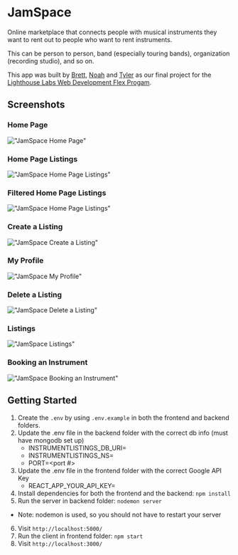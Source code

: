 # JamSpace

Online marketplace that connects people with musical instruments they want to rent out to people who want to rent instruments.

This can be person to person, band (especially touring bands), organization (recording studio), and so on.

This app was built by [Brett](https://github.com/bbjarvis), [Noah](https://github.com/NoahThomlison) and [Tyler](https://github.com/TylerJEShelton) as our final project for the [Lighthouse Labs Web Development Flex Progam](https://www.lighthouselabs.ca/en/web-development-flex-program).

## Screenshots

### Home Page

!["JamSpace Home Page"](https://github.com/TylerJEShelton/JamSpace/blob/master/screenshots/Home.png?raw=true)

### Home Page Listings

!["JamSpace Home Page Listings"](https://github.com/TylerJEShelton/JamSpace/blob/master/screenshots/Home_Screen_Carousel.png?raw=true)

### Filtered Home Page Listings

!["JamSpace Home Page Listings"](https://github.com/TylerJEShelton/JamSpace/blob/master/screenshots/Filtered_Home_Screen_Carousel.png?raw=true)

### Create a Listing

!["JamSpace Create a Listing"](https://github.com/TylerJEShelton/JamSpace/blob/master/screenshots/Create_a_Listing.png?raw=true)

### My Profile

!["JamSpace My Profile"](https://github.com/TylerJEShelton/JamSpace/blob/master/screenshots/My_Profile.png?raw=true)

### Delete a Listing

!["JamSpace Delete a Listing"](https://github.com/TylerJEShelton/JamSpace/blob/master/screenshots/Delete_a_Listing.png?raw=true)

### Listings

!["JamSpace Listings"](https://github.com/TylerJEShelton/JamSpace/blob/master/screenshots/Listings.png?raw=true)

### Booking an Instrument

!["JamSpace Booking an Instrument"](https://github.com/TylerJEShelton/JamSpace/blob/master/screenshots/Booking_an_Instrument.png?raw=true)

## Getting Started

1. Create the `.env` by using `.env.example` in both the frontend and backend folders.
2. Update the .env file in the backend folder with the correct db info (must have mongodb set up)
   - INSTRUMENTLISTINGS_DB_URI=<your mongo db connect link>
   - INSTRUMENTLISTINGS_NS=<mongo db name>
   - PORT=<port #>
3. Update the .env file in the frontend folder with the correct Google API Key
   - REACT_APP_YOUR_API_KEY=<your google api key>
4. Install dependencies for both the frontend and the backend: `npm install`
5. Run the server in backend folder: `nodemon server`

- Note: nodemon is used, so you should not have to restart your server

6. Visit `http://localhost:5000/`
7. Run the client in frontend folder: `npm start`
8. Visit `http://localhost:3000/`
